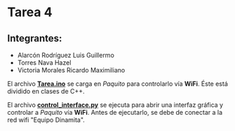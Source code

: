 # Tarea 4

## Integrantes:
- Alarcón Rodríguez Luis Guillermo
- Torres Nava Hazel 
- Victoria Morales Ricardo Maximiliano

El archivo [**Tarea.ino**](./Tarea4/Tarea4.ino) se carga en *Paquito* para controlarlo vía **WiFi**. Éste está dividido en clases de C++.

El archivo [**control_interface.py**](./control_interface.py) se ejecuta para abrir una interfaz gráfica y controlar a *Paquito* vía **WiFi**. Antes de ejecutarlo, se debe de conectar a la red wifi "Equipo Dinamita".

